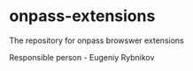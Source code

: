 # onpass-extensions

The repository for onpass browswer extensions

Responsible person - Eugeniy Rybnikov
